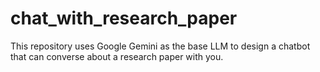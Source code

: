 # chat_with_research_paper
This repository uses Google Gemini as the base LLM to design a chatbot that can converse about a research paper with you.
